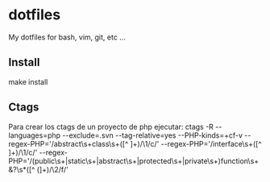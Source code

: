 dotfiles
========

My dotfiles for bash, vim, git, etc ...


Install
-------

 make install

Ctags
-----

Para crear los ctags de un proyecto de php ejecutar:
 ctags -R --languages=php --exclude=.svn --tag-relative=yes --PHP-kinds=+cf-v --regex-PHP='/abstract\s+class\s+([^ ]+)/\1/c/' --regex-PHP='/interface\s+([^ ]+)/\1/c/' --regex-PHP='/(public\s+|static\s+|abstract\s+|protected\s+|private\s+)function\s+\&?\s*([^ (]+)/\2/f/' 
